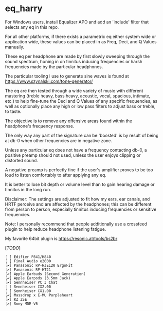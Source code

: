 # eq_harry

For Windows users, install Equalizer APO and add an 'include' filter that selects any eq in this repo.

For all other platforms, if there exists a parametric eq either system wide or application wide, these values can be placed in as Freq, Deci, and Q Values manually.

These eq per headphone are made by first slowly sweeping through the sound spectrum, honing in on tinnitus inducing frequencies or harsh frequencies made by the particular headphones.

The particular tooling I use to generate sine waves is found at https://www.szynalski.com/tone-generator/

The eq are then tested through a wide variety of music with different mastering (treble heavy, bass heavy, acoustic, vocal, spacious, intimate, etc.) to help fine-tune the Deci and Q Values of any specific frequencies, as well as optionally place any high or low pass filters to adjust bass or treble, to taste.

The objective is to remove any offensive areas found within the headphone's frequency response.

The only way any part of the signature can be 'boosted' is by result of being at db-0 when other frequencies are in negative zone.

Unless any particular eq does not have a frequency contacting db-0, a positive preamp should not used, unless the user enjoys clipping or distorted sound.

A negative preamp is perfectly fine if the user's amplifier proves to be too loud to listen comfortably to after applying any eq.

It is better to lose bit depth or volume level than to gain hearing damage or tinnitus in the long run.

Disclaimer: The settings are adjusted to fit how my ears, ear canals, and HRTF perceive and are affected by the headphones; this can be different from person to person, especially tinnitus inducing frequencies or sensitive frequencies.

Note: I personally recommend that people additionally use a crossfeed plugin to help reduce headphone listening fatigue.

My favorite 64bit plugin is https://resonic.at/tools/bs2br

[*TODO*]

    [ ] Edifier P841/H840
    [ ] Final Audio e2000
    [✔️] Panasonic RP-HJE120 ErgoFit
    [✔️] Panasonic RP-HT21
    [✔️] Apple Earbuds (Second Generation)
    [✔️] Apple Earpods (3.5mm Jack)
    [✔️] Sennheiser PC 3 Chat
    [ ] Sennheiser CX2.00
    [ ] Sennheiser CX1.00
    [✔️] Massdrop x E-MU Purpleheart
    [✔] KZ ZSE
    [✔️] Sony MDR-V6

